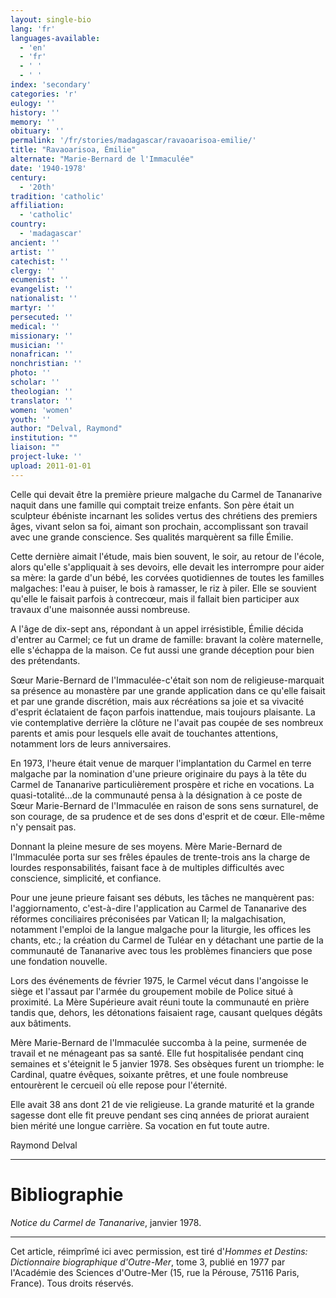 ```yaml
---
layout: single-bio
lang: 'fr'
languages-available:
  - 'en'
  - 'fr'
  - ' '
  - ' '
index: 'secondary'
categories: 'r'
eulogy: ''
history: ''
memory: ''
obituary: ''
permalink: '/fr/stories/madagascar/ravaoarisoa-emilie/'
title: "Ravaoarisoa, Émilie"
alternate: "Marie-Bernard de l'Immaculée"
date: '1940-1978'
century:
  - '20th'
tradition: 'catholic'
affiliation:
  - 'catholic'
country:
  - 'madagascar'
ancient: ''
artist: ''
catechist: ''
clergy: ''
ecumenist: ''
evangelist: ''
nationalist: ''
martyr: ''
persecuted: ''
medical: ''
missionary: ''
musician: ''
nonafrican: ''
nonchristian: ''
photo: ''
scholar: ''
theologian: ''
translator: ''
women: 'women'
youth: ''
author: "Delval, Raymond"
institution: ""
liaison: ""
project-luke: ''
upload: 2011-01-01
---
```




Celle qui devait être la première prieure malgache du Carmel de Tananarive naquit dans une famille qui comptait treize enfants. Son père était un sculpteur ébéniste incarnant les solides vertus des chrétiens des premiers âges, vivant selon sa foi, aimant son prochain, accomplissant son travail avec une grande conscience. Ses qualités marquèrent sa fille Émilie.

Cette dernière aimait l'étude, mais bien souvent, le soir, au retour de l'école, alors qu'elle s'appliquait à ses devoirs, elle devait les interrompre pour aider sa mère: la garde d'un bébé, les corvées quotidiennes de toutes les familles malgaches: l'eau à puiser, le bois à ramasser, le riz à piler. Elle se souvient qu'elle le faisait parfois à contrecœur, mais il fallait bien participer aux travaux d'une maisonnée aussi nombreuse.

A l'âge de dix-sept ans, répondant à un appel irrésistible, Émilie décida d'entrer au Carmel; ce fut un drame de famille: bravant la colère maternelle, elle s'échappa de la maison. Ce fut aussi une grande déception pour bien des prétendants.

Sœur Marie-Bernard de l'Immaculée-c'était son nom de religieuse-marquait sa présence au monastère par une grande application dans ce qu'elle faisait et par une grande discrétion, mais aux récréations sa joie et sa vivacité d'esprit éclataient de façon parfois inattendue, mais toujours plaisante. La vie contemplative derrière la clôture ne l'avait pas coupée de ses nombreux parents et amis pour lesquels elle avait de touchantes attentions, notamment lors de leurs anniversaires.

En 1973, l'heure était venue de marquer l'implantation du Carmel en terre malgache par la nomination d'une prieure originaire du pays à la tête du Carmel de Tananarive particulièrement prospère et riche en vocations. La quasi-totalité…de la communauté pensa à la désignation à ce poste de Sœur Marie-Bernard de l'Immaculée en raison de sons sens surnaturel, de son courage, de sa prudence et de ses dons d'esprit et de cœur. Elle-même n'y pensait pas.

Donnant la pleine mesure de ses moyens. Mère Marie-Bernard de l'Immaculée porta sur ses frêles épaules de trente-trois ans la charge de lourdes responsabilités, faisant face à de multiples difficultés avec conscience, simplicité, et confiance.

Pour une jeune prieure faisant ses débuts, les tâches ne manquèrent pas: l'aggiornamento, c'est-à-dire l'application au Carmel de Tananarive des réformes conciliaires préconisées par Vatican II; la malgachisation, notamment l'emploi de la langue malgache pour la liturgie, les offices les chants, etc.; la création du Carmel de Tuléar en y détachant une partie de la communauté de Tananarive avec tous les problèmes financiers que pose une fondation nouvelle.

Lors des événements de février 1975, le Carmel vécut dans l'angoisse le siège et l'assaut par l'armée du groupement mobile de Police situé à proximité. La Mère Supérieure avait réuni toute la communauté en prière tandis que, dehors, les détonations faisaient rage, causant quelques dégâts aux bâtiments.

Mère Marie-Bernard de l'Immaculée succomba à la peine, surmenée de travail et ne ménageant pas sa santé. Elle fut hospitalisée pendant cinq semaines et s'éteignit le 5 janvier 1978. Ses obsèques furent un triomphe: le Cardinal, quatre évêques, soixante prêtres, et une foule nombreuse entourèrent le cercueil où elle repose pour l'éternité.

Elle avait 38 ans dont 21 de vie religieuse. La grande maturité et la grande sagesse dont elle fit preuve pendant ses cinq années de priorat auraient bien mérité une longue carrière. Sa vocation en fut toute autre.

Raymond Delval

---

# Bibliographie

*Notice du Carmel de Tananarive*, janvier 1978.

---

Cet article, réimprîmé ici avec permission, est tiré d'*Hommes et Destins: Dictionnaire biographique d'Outre-Mer*, tome 3, publié en 1977 par l'Académie des Sciences d'Outre-Mer (15, rue la Pérouse, 75116 Paris, France). Tous droits réservés.
